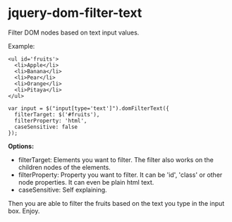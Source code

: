 # jquery-dom-filter-text
Filter DOM nodes based on text input values.

Example:
```
<ul id='fruits'>
  <li>Apple</li>
  <li>Banana</li>
  <li>Pear</li>
  <li>Orange</li>
  <li>Pitaya</li>
</ul>

var input = $("input[type='text']").domFilterText({
  filterTarget: $('#fruits'),
  filterProperty: 'html',
  caseSensitive: false
});
```


**Options:**

- filterTarget: Elements you want to filter. The filter also works on the children nodes of the elements.
- filterProperty: Property you want to filter. It can be 'id', 'class' or other node properties. It can even be plain html text.
- caseSensitive: Self explaining.


Then you are able to filter the fruits based on the text you type in the input box.
Enjoy.
